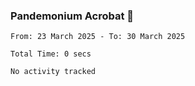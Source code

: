 ### Pandemonium Acrobat 🤸

<!--START_SECTION:waka-->

```all_time
From: 23 March 2025 - To: 30 March 2025

Total Time: 0 secs

No activity tracked
```

<!--END_SECTION:waka-->
